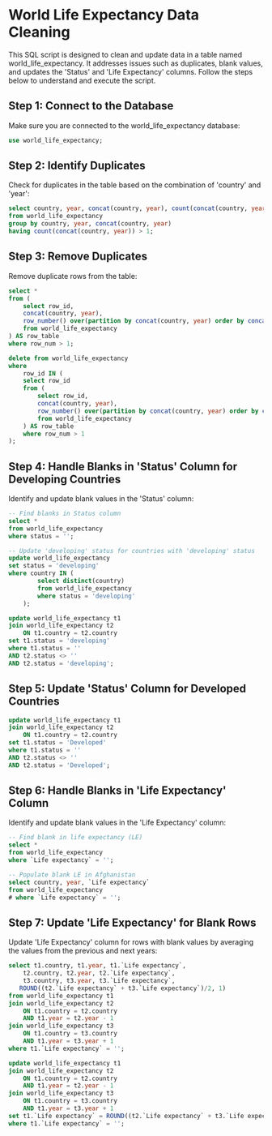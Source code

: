 # World Life Expectancy Data Cleaning

This SQL script is designed to clean and update data in a table named world_life_expectancy. It addresses issues such as duplicates, blank values, and updates the 'Status' and 'Life Expectancy' columns. Follow the steps below to understand and execute the script.

## Step 1: Connect to the Database
Make sure you are connected to the world_life_expectancy database:

```sql
use world_life_expectancy;
```

## Step 2: Identify Duplicates
Check for duplicates in the table based on the combination of 'country' and 'year':

```sql
select country, year, concat(country, year), count(concat(country, year))
from world_life_expectancy
group by country, year, concat(country, year)
having count(concat(country, year)) > 1;
```

## Step 3: Remove Duplicates
Remove duplicate rows from the table:

```sql
select *
from (
    select row_id, 
    concat(country, year),
    row_number() over(partition by concat(country, year) order by concat(country, year)) AS row_num
    from world_life_expectancy
) AS row_table
where row_num > 1;

delete from world_life_expectancy
where 
    row_id IN (
    select row_id
    from (
        select row_id, 
        concat(country, year),
        row_number() over(partition by concat(country, year) order by concat(country, year)) AS row_num
        from world_life_expectancy
    ) AS row_table
    where row_num > 1
);
```

## Step 4: Handle Blanks in 'Status' Column for Developing Countries
Identify and update blank values in the 'Status' column:

```sql
-- Find blanks in Status column 
select *
from world_life_expectancy
where status = '';

-- Update 'developing' status for countries with 'developing' status
update world_life_expectancy
set status = 'developing' 
where country IN (
        select distinct(country)
        from world_life_expectancy
        where status = 'developing'
    );
```

```sql
update world_life_expectancy t1
join world_life_expectancy t2
    ON t1.country = t2.country
set t1.status = 'developing' 
where t1.status = ''
AND t2.status <> '' 
AND t2.status = 'developing';
```

## Step 5: Update 'Status' Column for Developed Countries

```sql
update world_life_expectancy t1
join world_life_expectancy t2
    ON t1.country = t2.country
set t1.status = 'Developed'
where t1.status = ''
AND t2.status <> '' 
AND t2.status = 'Developed';
```

## Step 6: Handle Blanks in 'Life Expectancy' Column
Identify and update blank values in the 'Life Expectancy' column:

```sql
-- Find blank in life expectancy (LE)
select * 
from world_life_expectancy
where `Life expectancy` = '';

-- Populate blank LE in Afghanistan
select country, year, `Life expectancy`
from world_life_expectancy
# where `Life expectancy` = '';
```

## Step 7: Update 'Life Expectancy' for Blank Rows
Update 'Life Expectancy' column for rows with blank values by averaging the values from the previous and next years:

```sql
select t1.country, t1.year, t1.`Life expectancy`,
    t2.country, t2.year, t2.`Life expectancy`,
    t3.country, t3.year, t3.`Life expectancy`,
   ROUND((t2.`Life expectancy` + t3.`Life expectancy`)/2, 1)
from world_life_expectancy t1
join world_life_expectancy t2
    ON t1.country = t2.country
    AND t1.year = t2.year - 1
join world_life_expectancy t3
    ON t1.country = t3.country
    AND t1.year = t3.year + 1
where t1.`Life expectancy` = '';

update world_life_expectancy t1
join world_life_expectancy t2
    ON t1.country = t2.country
    AND t1.year = t2.year - 1
join world_life_expectancy t3
    ON t1.country = t3.country
    AND t1.year = t3.year + 1
set t1.`Life expectancy` = ROUND((t2.`Life expectancy` + t3.`Life expectancy`)/2, 1)
where t1.`Life expectancy` = '';
```
